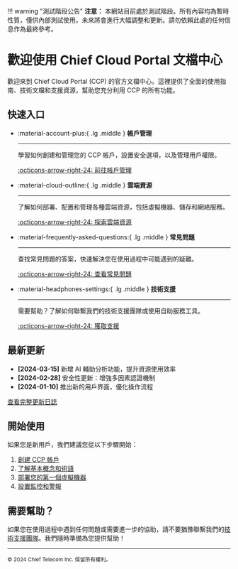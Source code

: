 !!! warning "測試階段公告"
**注意：** 本網站目前處於測試階段。所有內容均為暫時性質，僅供內部測試使用。未來將會進行大幅調整和更新。請勿依賴此處的任何信息作為最終參考。

# 歡迎使用 Chief Cloud Portal 文檔中心

歡迎來到 Chief Cloud Portal (CCP) 的官方文檔中心。這裡提供了全面的使用指南、技術文檔和支援資源，幫助您充分利用 CCP 的所有功能。

## 快速入口

- :material-account-plus:{ .lg .middle } **帳戶管理**

  ***

  學習如何創建和管理您的 CCP 帳戶，設置安全選項，以及管理用戶權限。

  [:octicons-arrow-right-24: 前往帳戶管理](建立帳戶/pdf/)

- :material-cloud-outline:{ .lg .middle } **雲端資源**

  ***

  了解如何部署、配置和管理各種雲端資源，包括虛擬機器、儲存和網絡服務。

  [:octicons-arrow-right-24: 探索雲端資源](使用指南/使用操作/資源管理/)

- :material-frequently-asked-questions:{ .lg .middle } **常見問題**

  ***

  查找常見問題的答案，快速解決您在使用過程中可能遇到的疑難。

  [:octicons-arrow-right-24: 查看常見問題](常見問題/帳戶問題/)

- :material-headphones-settings:{ .lg .middle } **技術支援**

  ***

  需要幫助？了解如何聯繫我們的技術支援團隊或使用自助服務工具。

  [:octicons-arrow-right-24: 獲取支援](聯絡我們/關於我們/)

## 最新更新

- **[2024-03-15]** 新增 AI 輔助分析功能，提升資源使用效率
- **[2024-02-28]** 安全性更新：增強多因素認證機制
- **[2024-01-10]** 推出新的用戶界面，優化操作流程

[查看完整更新日誌](更新日誌/最新版本/)

## 開始使用

如果您是新用戶，我們建議您從以下步驟開始：

1. [創建 CCP 帳戶](建立帳戶/pdf/)
2. [了解基本概念和術語](使用指南/使用操作/其他操作/)
3. [部署您的第一個虛擬機器](使用指南/使用操作/資源管理/)
4. [設置監控和警報](使用指南/使用操作/其他操作/)

## 需要幫助？

如果您在使用過程中遇到任何問題或需要進一步的協助，請不要猶豫聯繫我們的[技術支援團隊](聯絡我們/關於我們/)。我們隨時準備為您提供幫助！

---

<small>© 2024 Chief Telecom Inc. 保留所有權利。</small>
